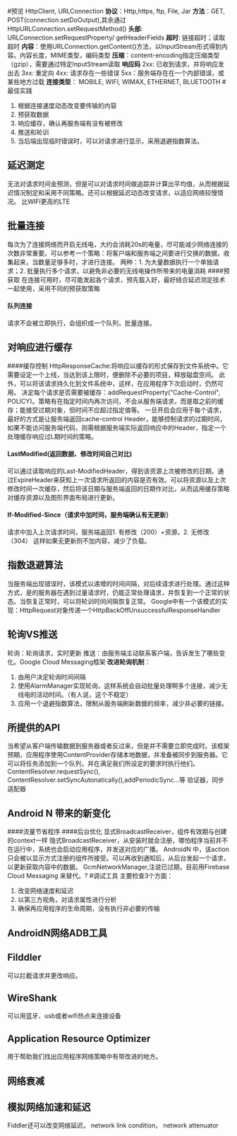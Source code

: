 #预览
HttpClient, URLConnection
**协议**：Http,https, ftp, File, Jar 
**方法**：GET, POST(connection.setDoOutput),其余通过 HttpURLConnection.setRequestMethod()
**头部**: URLConnection.setRequestProperty/ getHeaderFields
**超时**: 链接超时；读取超时
**内容**：使用URLConnection.getContent()方法，以InputStream形式得到内容。内容长度，MIME类型，编码类型
**压缩**：content-encoding指定压缩类型（gzip），需要通过特定InputStream读取
**响应码**
2xx: 已收到请求，并将响应发出去
3xx: 重定向
4xx: 请求存在一些错误
5xx：服务端存在在一个内部错误，或某些地方过载
**连接类型**： MOBILE, WIFI, WIMAX, ETHERNET, BLUETOOTH
#最佳实践
1. 根据连接速度动态改变要传输的内容
2. 预获取数据
3. 响应缓存，确认再服务端有没有被修改
4. 推送和轮训
5. 当后端出现临时错误时，可以对请求进行显示，采用退避指数算法。
## 延迟测定
无法对请求时间金预测，但是可以对请求时间做追踪并计算出平均值，从而根据延迟情况制定和采用不同策略。还可以根据延迟动态改变请求，以适应网络较慢情况。
比WIFI更高的LTE
## 批量连接
每次为了连接网络而开启无线电，大约会消耗20s的电量，尽可能减少网络连接的次数非常重要。可以参考一个策略：将客户端和服务端之间要进行交换的数据，收集起来，当数量足够多时，才进行连接。
两种：1. 为大量数据执行一个单独请求；2. 批量执行多个请求，以避免非必要的无线电操作所带来的电量消耗
####预获取
在连接可用时，尽可能发起各个请求，预先载入好，最好结合延迟测定技术一起使用，采用不同的预获取策略
#### 队列连接
请求不会被立即执行，会组织成一个队列，批量连接。
## 对响应进行缓存
####缓存控制
HttpResponseCache:将响应以缓存的形式保存到文件系统中。它需要设定一个上线，当达到该上限时，便删除不必要的项目，释放磁盘空间。
此外，可以将该请求持久化到文件系统中，这样，在应用程序下次启动时，仍然可用。
决定每个请求是否需要被缓存：addRequestProperty("Cache-Control", POLICY)。策略有在指定时间内再次访问，不会从服务端请求，而是取之前的缓存；能接受过期对象，但时间不应超过指定值等。
一旦开启会应用于每个请求，最好的方式是让服务端返回cache-control Header，能够控制请求的过期时间，如果不能访问服务端代码，则需根据服务端实际返回响应中的Header，指定一个处理缓存响应过L期时间的策略。
#### LastModified(返回数据、修改时间自己对比)
可以通过读取响应的Last-ModifiedHeader，得到该资源上次被修改的日期。通过ExpireHeader来获知上一次请求所返回的内容是否有效。可以将资源以及上次修改时间一次缓存，然后将该日期与服务端返回的日期作对比，从而运用缓存策略对缓存资源以及图形界面布局进行更新。
#### If-Modified-Since（请求中加时间，服务端确认有无更新）
请求中加入上次请求时间，服务端返回1. 有修改（200）+资源，2. 无修改（304）
这样如果无更新则不加内容，减少了负载。
## 指数退避算法
当服务端出现错误时，该模式以递增的时间间隔，对后续请求进行处理。通过这种方式，是的服务器在遇到过量请求时，仍能正常处理请求，并恢复到一个正常的状态。当恢复正常时，可以将轮训时间间隔恢复正常。
Google中有一个该模式的实现：HttpRequest对象传递一个HttpBackOffUnsuccessfulResponseHandler
## 轮询VS推送
轮询：轮询请求，实时更新
推送：由服务端主动联系客户端，告诉发生了哪些变化。Google Cloud Messaging框架
**改进轮询机制**：
1. 由用户决定轮询时间间隔
2. 使用AlarmManager实现轮询，这样系统会自动批量处理啊多个连接，减少无线电的活动时间。（有人说，这个不稳定）
3. 应用一个退避指数算法，限制从服务端刷新数据的频率，减少非必要的链接。
## 所提供的API
当希望从客户端传输数据到服务器或者反过来，但是并不需要立即完成时。该框架预期，应用程序使用ContentProvider存储本地数据，并准备被同步到服务器。它可以将任务添加到一个队列，并在满足我们所设定的要求时执行他们。
ContentResolver.requestSync(), ContentResolver.setSyncAutonatically(),addPeriodicSync...等
验证器，同步适配器
## Android N 带来的新变化
####流量节省程序
####后台优化
显式BroadcastReceiver，组件有效期与创建的context一样
隐式BroadcastReceiver，从安装时就会注册，哪怕程序当前并不在运行中，系统也会启动应用程序，并发送对应的广播。
AndroidN 中，该action只会被以显示方式注册的组件所接受。可以再收到通知后，从后台发起一个请求，以更新获取内容中的数据。
GcmNetworkManager,注说已过期，目前用Firebase Cloud Messaging 来替代。?
#调试工具
主要检查3个方面：
1. 改变网络速度和延迟
2. 以第三方视角，对请求属性进行分析
3. 确保再应用程序的生命周期，没有执行非必要的传输
## AndroidN网络ADB工具
## Filddler
可以拦截请求并更改响应。
## WireShank
可以用蓝牙、usb或者wifi热点来连接设备
## Application Resource Optimizer
用于帮助我们找出应用程序网络策略中有带改进的地方。
## 网络衰减
## 模拟网络加速和延迟
Fiddler还可以改变网络延迟， network link condition， network attenuator